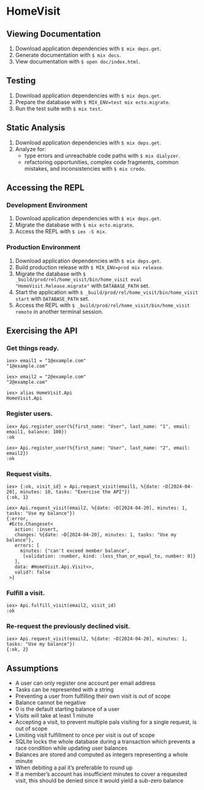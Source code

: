 # HomeVisit

## Viewing Documentation

1. Download application dependencies with `$ mix deps.get`.
2. Generate documentation with `$ mix docs`.
3. View documentation with `$ open doc/index.html`.

## Testing

1. Download application dependencies with `$ mix deps.get`.
2. Prepare the database with `$ MIX_ENV=test mix ecto.migrate`.
3. Run the test suite with `$ mix test`.

## Static Analysis

1. Download application dependencies with `$ mix deps.get`.
2. Analyze for:
    * type errors and unreachable code paths with `$ mix dialyzer`.
    * refactoring opportunities, complex code fragments, common mistakes, and inconsistencies with `$ mix credo`.

## Accessing the REPL

### Development Environment

1. Download application dependencies with `$ mix deps.get`.
2. Migrate the database with `$ mix ecto.migrate`.
3. Access the REPL with `$ iex -S mix`.

### Production Environment

1. Download application dependencies with `$ mix deps.get`.
2. Build production release with `$ MIX_ENV=prod mix release`.
3. Migrate the database with `$ _build/prod/rel/home_visit/bin/home_visit eval "HomeVisit.Release.migrate"` with `DATABASE_PATH` set.
4. Start the application with `$ _build/prod/rel/home_visit/bin/home_visit start` with `DATABASE_PATH` set.
5. Access the REPL with `$ _build/prod/rel/home_visit/bin/home_visit remote` in another terminal session.

## Exercising the API

### Get things ready.

    iex> email1 = "1@example.com"
    "1@example.com"

    iex> email2 = "2@example.com"
    "2@example.com"

    iex> alias HomeVisit.Api
    HomeVisit.Api

### Register users.

    iex> Api.register_user(%{first_name: "User", last_name: "1", email: email1, balance: 100})
    :ok

    iex> Api.register_user(%{first_name: "User", last_name: "2", email: email2})
    :ok

### Request visits.

    iex> {:ok, visit_id} = Api.request_visit(email1, %{date: ~D[2024-04-20], minutes: 10, tasks: "Exercise the API"})
    {:ok, 1}

    iex> Api.request_visit(email2, %{date: ~D[2024-04-20], minutes: 1, tasks: "Use my balance"})
    {:error,
     #Ecto.Changeset<
       action: :insert,
       changes: %{date: ~D[2024-04-20], minutes: 1, tasks: "Use my balance"},
       errors: [
         minutes: {"can't exceed member balance",
          [validation: :number, kind: :less_than_or_equal_to, number: 0]}
       ],
       data: #HomeVisit.Api.Visit<>,
       valid?: false
     >}

### Fulfill a visit.

    iex> Api.fulfill_visit(email2, visit_id)
    :ok

### Re-request the previously declined visit.

    iex> Api.request_visit(email2, %{date: ~D[2024-04-20], minutes: 1, tasks: "Use my balance"})
    {:ok, 2}

## Assumptions

* A user can only register one account per email address
* Tasks can be represented with a string
* Preventing a user from fulfilling their own visit is out of scope
* Balance cannot be negative
* 0 is the default starting balance of a user
* Visits will take at least 1 minute
* Accepting a visit, to prevent multiple pals visiting for a single request, is out of scope
* Limiting visit fulfillment to once per visit is out of scope
* SQLite locks the whole database during a transaction which prevents a race condition while updating user balances
* Balances are stored and computed as integers representing a whole minute
* When debiting a pal it’s preferable to round up
* If a member’s account has insufficient minutes to cover a requested visit, this should be denied since it would yield a sub-zero balance
